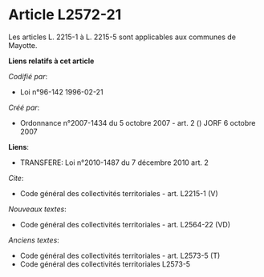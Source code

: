 # Article L2572-21

Les articles L. 2215-1 à L. 2215-5 sont applicables aux communes de Mayotte.

**Liens relatifs à cet article**

_Codifié par_:

  - Loi n°96-142 1996-02-21

_Créé par_:

  - Ordonnance n°2007-1434 du 5 octobre 2007 - art. 2 () JORF 6 octobre 2007

**Liens**:

  - TRANSFERE: Loi n°2010-1487 du 7 décembre 2010 art. 2

_Cite_:

  - Code général des collectivités territoriales - art. L2215-1 (V)

_Nouveaux textes_:

  - Code général des collectivités territoriales - art. L2564-22 (VD)

_Anciens textes_:

  - Code général des collectivités territoriales - art. L2573-5 (T)
  - Code général des collectivités territoriales L2573-5
